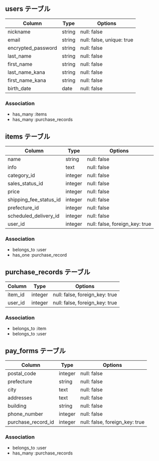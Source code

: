 
## users テーブル
| Column             | Type       | Options                  |
| ------------------ | ------     | -----------              |
| nickname           | string     | null: false              | 
| email              | string     | null: false, unique: true|
| encrypted_password | string     | null: false              |
| last_name          | string     | null: false              |
| first_name         | string     | null: false              |
| last_name_kana     | string     | null: false              |
| first_name_kana    | string     | null: false              |
| birth_date         | date       | null: false              |

### Association
- has_many :items
- has_many :purchase_records


## items テーブル
| Column                 | Type    | Options     |
| ------------------     | ------  | ----------- |
| name                   | string  | null: false |
| info                   | text    | null: false |
| category_id            | integer | null: false |
| sales_status_id        | integer | null: false |
| price                  | integer | null: false |
| shipping_fee_status_id | integer | null: false |
| prefecture_id          | integer | null: false |
| scheduled_delivery_id  | integer | null: false |
| user_id                | integer | null: false, foreign_key: true|

### Association
- belongs_to :user
- has_one :purchase_record



## purchase_records テーブル
| Column             | Type    | Options     |
| ------------------ | ------  | ----------- |
| item_id            | integer | null: false, foreign_key: true|
| user_id            | integer | null: false, foreign_key: true|


### Association
- belongs_to :item
- belongs_to :user



## pay_forms テーブル
| Column             | Type     | Options     |
| ------------------ | ------   | ----------- |
| postal_code        | integer  | null: false |
| prefecture         | string   | null: false |
| city               | text     | null: false |
| addresses          | text     | null: false |
| building           | string   | null: false |
| phone_number       | integer  | null: false |
| purchase_record_id | integer  | null: false, foreign_key: true|


### Association
- belongs_to :user
- has_many :purchase_records











<!-- | number             | integer  | null: false |
| exp_month          | integer  | null: false |
| exp_year           | integer  | null: false |
| cvc                | integer  | null: false | -->

<!-- # README

This README would normally document whatever steps are necessary to get the
application up and running.

Things you may want to cover:

* Ruby version

* System dependencies

* Configuration

* Database creation

* Database initialization

* How to run the test suite

* Services (job queues, cache servers, search engines, etc.)

* Deployment instructions

* ... -->
